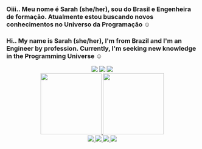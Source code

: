 ### Oiii.. Meu nome é Sarah (she/her), sou do Brasil e Engenheira de formação. Atualmente estou buscando novos conhecimentos no Universo da Programação ☺️

### Hi.. My name is Sarah (she/her), I'm from Brazil and I'm an Engineer by profession. Currently, I'm seeking new knowledge in the Programming Universe ☺️

  <div align="center"> 
   <a href="mailto:sarahcnog@gmail.com" target="_blank"><img src="https://img.shields.io/badge/-Gmail-C71F1F?style=for-the-badge&logo=gmail&logoColor=white" target="_blank"></a>
    <a href="https://codepen.io/sarahcastronog" target="_blank"><img src="https://img.shields.io/badge/Codepen-000000?style=for-the-badge&logo=Codepen&logoColor=white" target="_blank"></a> 
    <a href="www.linkedin.com/in/sarahcnog" target="_blank"><img src="https://img.shields.io/badge/-LinkedIn-%230077B5?style=for-the-badge&logo=linkedin&logoColor=white" target="_blank"></a>
     </div>
     
<div align="center">
  <a href="https://github.com/sarahcnog">
  <img height="160em" src="https://github-readme-stats.vercel.app/api?username=sarahcnog&show_icons=true&theme=dark&include_all_commits=true&count_private=true"/>
  <img height="160em" src="https://github-readme-stats.vercel.app/api/top-langs/?username=sarahcnog&layout=compact&langs_count=7&theme=dark"/>
</div>

<div align="center">
   <img src="https://img.shields.io/badge/HTML5-EF9700?style=for-the-badge&logo=HTML5&logoColor=black">
   <img src="https://img.shields.io/badge/CSS3-1775D2?style=for-the-badge&logo=CSS3&logoColor=black">
   <img src="https://img.shields.io/badge/JavaScript-EFE700?style=for-the-badge&logo=Javascript&logoColor=black">
  <img src="https://img.shields.io/badge/Python-1775D2?style=for-the-badge&logo=Python&logoColor=black">
</div>
